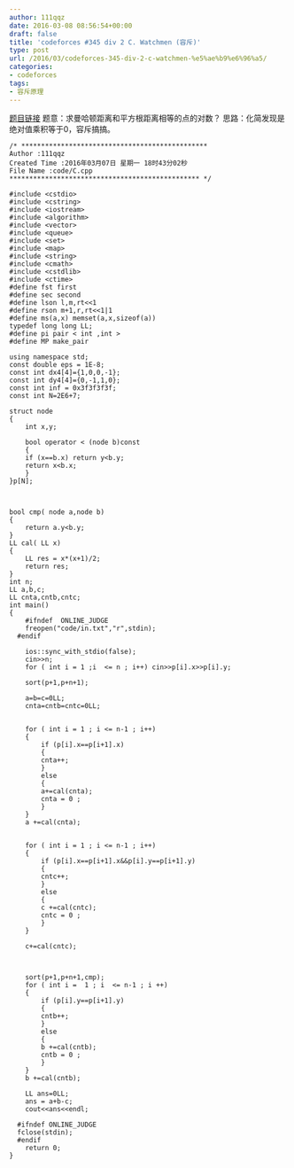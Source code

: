 ```yaml
---
author: 111qqz
date: 2016-03-08 08:56:54+00:00
draft: false
title: 'codeforces #345 div 2 C. Watchmen (容斥)'
type: post
url: /2016/03/codeforces-345-div-2-c-watchmen-%e5%ae%b9%e6%96%a5/
categories:
- codeforces
tags:
- 容斥原理
---
```


[题目链接](http://codeforces.com/contest/651/problem/C)
题意：求曼哈顿距离和平方根距离相等的点的对数？
思路：化简发现是绝对值乘积等于0，容斥搞搞。
 

    
    /* ***********************************************
    Author :111qqz
    Created Time :2016年03月07日 星期一 18时43分02秒
    File Name :code/C.cpp
    ************************************************ */
    
    #include <cstdio>
    #include <cstring>
    #include <iostream>
    #include <algorithm>
    #include <vector>
    #include <queue>
    #include <set>
    #include <map>
    #include <string>
    #include <cmath>
    #include <cstdlib>
    #include <ctime>
    #define fst first
    #define sec second
    #define lson l,m,rt<<1
    #define rson m+1,r,rt<<1|1
    #define ms(a,x) memset(a,x,sizeof(a))
    typedef long long LL;
    #define pi pair < int ,int >
    #define MP make_pair
    
    using namespace std;
    const double eps = 1E-8;
    const int dx4[4]={1,0,0,-1};
    const int dy4[4]={0,-1,1,0};
    const int inf = 0x3f3f3f3f;
    const int N=2E6+7;
    
    struct node
    {
        int x,y;
    
        bool operator < (node b)const
        {
    	if (x==b.x) return y<b.y;
    	return x<b.x;
        }
    }p[N];
    
    
    
    bool cmp( node a,node b)
    {
        return a.y<b.y;
    }
    LL cal( LL x)
    {
        LL res = x*(x+1)/2;
        return res;
    }
    int n;
    LL a,b,c;
    LL cnta,cntb,cntc;
    int main()
    {
    	#ifndef  ONLINE_JUDGE 
    	freopen("code/in.txt","r",stdin);
      #endif
    
    	ios::sync_with_stdio(false);
    	cin>>n;
    	for ( int i = 1 ;i  <= n ; i++) cin>>p[i].x>>p[i].y;
    
    	sort(p+1,p+n+1);
    
    	a=b=c=0LL;
    	cnta=cntb=cntc=0LL;
    
    
    	for ( int i = 1 ; i <= n-1 ; i++)
    	{
    	    if (p[i].x==p[i+1].x)
    	    {
    		cnta++;
    	    }
    	    else
    	    {
    		a+=cal(cnta);
    		cnta = 0 ;
    	    }
    	}
    	a +=cal(cnta);
    
    
    	for ( int i = 1 ; i <= n-1 ; i++)
    	{
    	    if (p[i].x==p[i+1].x&&p[i].y==p[i+1].y)
    	    {
    		cntc++;
    	    }
    	    else
    	    {
    		c +=cal(cntc);
    		cntc = 0 ;
    	    }
    	}
    
    	c+=cal(cntc);
    
    
    
    	sort(p+1,p+n+1,cmp);
    	for ( int i =  1 ; i  <= n-1 ; i ++)
    	{
    	    if (p[i].y==p[i+1].y)
    	    {
    		cntb++;
    	    }
    	    else
    	    {
    		b +=cal(cntb);
    		cntb = 0 ;
    	    }
    	}
    	b +=cal(cntb);
    
    	LL ans=0LL;
    	ans = a+b-c;
    	cout<<ans<<endl;
    
      #ifndef ONLINE_JUDGE  
      fclose(stdin);
      #endif
        return 0;
    }




